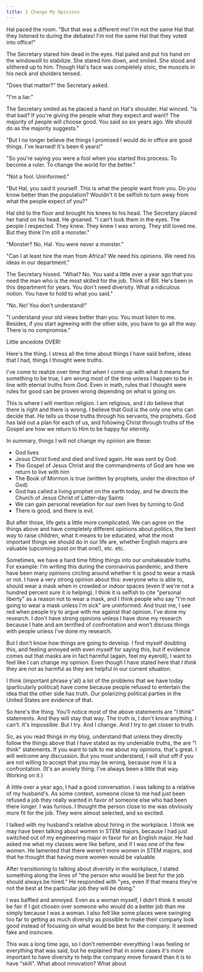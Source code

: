 ```yaml
---
title: I Change My Opinions
---
```


Hal paced the room. "But that was a different me! I'm not the same Hal that they listened to during the debates! I'm not the same Hal that they voted into office!"

The Secretary stared him dead in the eyes. Hal paled and put his hand on the windowsill to stabilize. She stared him down, and smiled. She stood and slithered up to him. Though Hal's face was completely stoic, the muscels in his neck and sholders tensed.

"Does that matter?" the Secretary asked.

"I'm a liar." 

The Secretary smiled as he placed a hand on Hal's shoulder. Hal winced. "Is that bad? If you're giving the people what they expect and want? The majority of people will choose good. You said so six years ago. We should do as the majority suggests."

"But I no longer believe the things I promised I would do in office are good things. I've learned! It's been 6 years!"

"So you're saying you were a fool when you started this process. To become a ruler. To change the world for the better."

"Not a fool. Uninformed."

"But Hal, you said it yourself. This is what the people want from you. Do you know better than the population? Wouldn't it be selfish to turn away from what the people expect of you?"

Hal slid to the floor and brought his knees to his head. The Secretary placed her hand on his head. He groaned. "I can't look them in the eyes. The people I respected. They knew. They knew I was wrong. They still loved me. But they think I'm still a monster."

"Monster? No, Hal. You were never a monster."

"Can I at least hire the man from Africa? We need his opinions. We need his ideas in our department."

The Secretary hissed. "What? No. You said a little over a year ago that you need the man who is the most skilled for the job. Think of Bill. He's been in this department for years. You don't need diversity. What a ridiculous notion. You have to hold to what you said."

"No. No! You don't understand!"

"I understand your old views better than you. You must listen to me. Besides, if you start agreeing with the other side, you have to go all the way. There is no compromise."

Little ancedote OVER!

Here's the thing. I stress all the time about things I have said before, ideas that I had, things I thought were truths.

I've come to realize over time that when I come up with what it means for something to be true, I am wrong most of the time unless I happen to be in line with eternal truths from God. Even in math, rules that I thought were rules for good can be proven wrong depending on what is going on.

This is where I will mention religion. I am religious, and I do believe that there is right and there is wrong. I believe that God is the only one who can decide that. He tells us those truths through his servants, the prophets. God has laid out a plan for each of us, and following Christ through truths of the Gospel are how we return to Him to be happy for eternity.

In summary, things I will not change my opinion are these:
 - God lives
 - Jesus Christ lived and died and lived again. He was sent by God. 
 - The Gospel of Jesus Christ and the commandments of God are how we return to live with him
 - The Book of Mormon is true (written by prophets, under the direction of God)
 - God has called a living prophet on the earth today, and he directs the Church of Jesus Christ of Latter-day Saints
 - We can gain personal revelation for our own lives by turning to God
 - There is good, and there is evil.

But after those, life gets a little more complicated. We can agree on the things above and have completely different opinions about politics, the best way to raise children, what it means to be educated, what the most important things we should do in our life are, whether English majors are valuable (upcoming post on that one!), etc. etc.

Sometimes, we have a hard time fitting things into our unshakeable truths. For example: I'm writing this during the coronavirus pandemic, and there have been many opinions circling around whether it is good to wear a mask or not. I have a very strong opinion about this: everyone who is able to, should wear a mask when in crowded or indoor spaces (even if we're not a hundred percent sure it is helping). I think it is selfish to cite "personal liberty" as a reason not to wear a mask, and I think people who say "I'm not going to wear a mask unless I'm sick" are uninformed. And trust me, I see red when people try to argue with me against that opinion. I've done my research. I don't have strong opinions unless I have done my research because I hate and am terrified of confrontation and won't discuss things with people unless I've done my research.

But I don't know how things are going to develop. I find myself doubting this, and feeling annoyed with even myself for saying this, but if evidence comes out that masks are in fact harmful (again, feel my eyeroll), I want to feel like I can change my opinion. Even though I have stated here that *I think* they are not as harmful as they are helpful in our current situation.

I think (important phrase y'all) a lot of the problems that we have today (particularly political) have come because people refused to entertain the idea that the other side has truth. Our polarizing political parties in the United States are evidence of that. 

So here's the thing. You'll notice most of the above statements are "I think" statements. And they will stay that way. The truth is, I don't know anything. I can't. It's impossible. But I try. And I change. And I try to get closer to truth.

So, as you read things in my blog, understand that unless they directly follow the things above that I have stated as my undeniable truths, the are "I think" statements. If you want to talk to me about my opinions, that's great. I will welcome any discussion. But you must understand, I will shut off if you are not willing to accept that you may be wrong, because now it is a confrontation. (It's an anxiety thing. I've always been a little that way. Working on it.)

A little over a year ago, I had a good conversation. I was talking to a relative of my husband's. As some context, someone close to me had just been refused a job they really wanted in favor of someone else who had been there longer. I was furious. I thought the person close to me was obviously more fit for the job. They were almost selected, and so excited.

I talked with my husband's relative about hiring in the workplace. I think we may have been talking about women in STEM majors, because I had just switched out of my engineering major in favor for an English major. He had asked me what my classes were like before, and if I was one of the few women. He lamented that there weren't more women in STEM majors, and that he thought that having more women would be valuable. 

After transitioning to talking about diversity in the workplace, I stated something along the lines of "the person who would be best for the job should always be hired." He responded with "yes, even if that means they're not the best at the particular job they will be doing." 

I was baffled and annoyed. Even as a woman myself, I didn't think it would be fair if I got chosen over someone who would do a better job than me simply because I was a woman. I also felt like some places were swinging too far to getting as much diversity as possible to make their company look good instead of focusing on what would be best for the company. It seemed fake and insincere.

This was a long time ago, so I don't remember everything I was feeling or everything that was said, but he explained that in some cases it's more important to have diversity to help the company move forward than it is to have "skill". What about innovation? What about 





